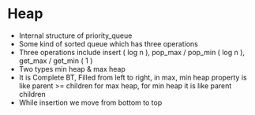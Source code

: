 # Heap

* Internal structure of priority_queue
* Some kind of sorted queue which has three operations
* Three operations include insert ( log n ), pop_max / pop_min ( log n ), get_max / get_min ( 1 )
* Two types min heap & max heap
* It is Complete BT, Filled from left to right, in max, min heap property is like parent >= children for max heap, for min heap it is like parent children
* While insertion we move from bottom to top
